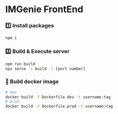 # IMGenie FrontEnd

### 1️⃣ Install packages

```bash
npm i
```

### 2️⃣ Build & Execute server

```bash
npm run build
npx serve -s build -l [port number]
```

### 🐳 Build docker image

```bash
# dev
docker build -f Dockerfile.dev -t username:tag
# prod
docker build -f Dockerfile.prod -t username:tag
```
